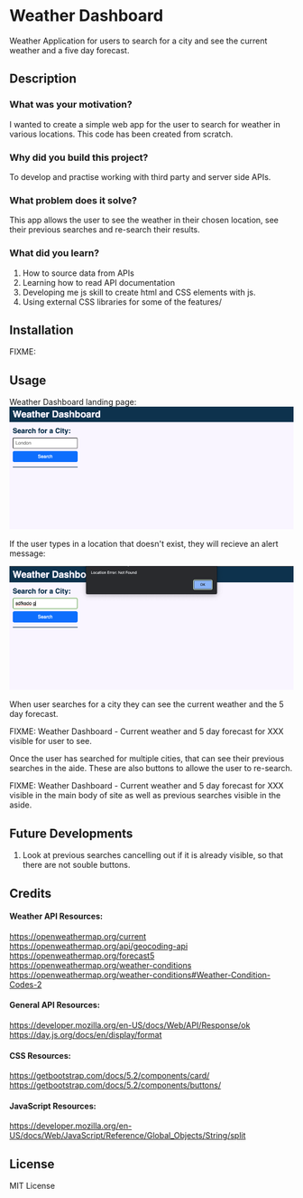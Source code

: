 # Weather Dashboard
Weather Application for users to search for a city and see the current weather and a five day forecast.

## Description
### What was your motivation?
I wanted to create a simple web app for the user to search for weather in various locations. This code has been created from scratch.

### Why did you build this project?
To develop and practise working with third party and server side APIs.

### What problem does it solve?
This app allows the user to see the weather in their chosen location, see their previous searches and re-search their results.

### What did you learn?
1. How to source data from APIs
2. Learning how to read API documentation
3. Developing me js skill to create html and CSS elements with js.
4. Using external CSS libraries for some of the features/ 

## Installation
FIXME:

## Usage
Weather Dashboard landing page:
![Weather Dashboard - asks user to search for a city](develop/img/weather-dashboard-landingpage.png)


If the user types in a location that doesn't exist, they will recieve an alert message:

![Weather Dashboard - alert message reading: Location Error - not found](develop/img/weather-dashboard-error-locationunknown.png)

When user searches for a city they can see the current weather and the 5 day forecast.

FIXME: Weather Dashboard - Current weather and 5 day forecast for XXX visible for user to see.

Once the user has searched for multiple cities, that can see their previous searches in the aide. These are also buttons to allowe the user to re-search.

FIXME: Weather Dashboard - Current weather and 5 day forecast for XXX visible in the main body of site as well as previous searches visible in the aside.

## Future Developments
1. Look at previous searches cancelling out if it is already visible, so that there are not souble buttons. 


## Credits
#### Weather API Resources:
https://openweathermap.org/current
https://openweathermap.org/api/geocoding-api
https://openweathermap.org/forecast5
https://openweathermap.org/weather-conditions
https://openweathermap.org/weather-conditions#Weather-Condition-Codes-2

#### General API Resources:
https://developer.mozilla.org/en-US/docs/Web/API/Response/ok
https://day.js.org/docs/en/display/format

#### CSS Resources:
https://getbootstrap.com/docs/5.2/components/card/
https://getbootstrap.com/docs/5.2/components/buttons/

#### JavaScript Resources:
https://developer.mozilla.org/en-US/docs/Web/JavaScript/Reference/Global_Objects/String/split

## License
MIT License